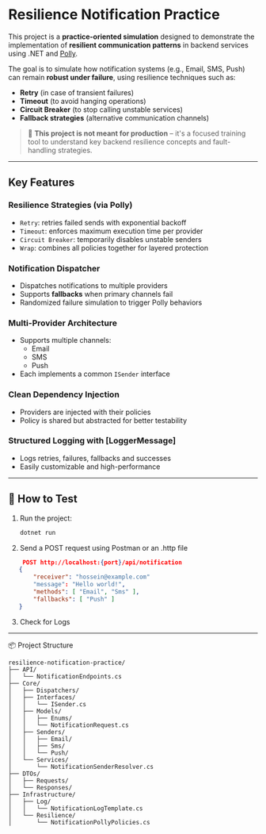 # Resilience Notification Practice

This project is a **practice-oriented simulation** designed to demonstrate the implementation of **resilient communication patterns** in backend services using .NET and [Polly](https://github.com/App-vNext/Polly).

The goal is to simulate how notification systems (e.g., Email, SMS, Push) can remain **robust under failure**, using resilience techniques such as:

- **Retry** (in case of transient failures)
- **Timeout** (to avoid hanging operations)
- **Circuit Breaker** (to stop calling unstable services)
- **Fallback strategies** (alternative communication channels)

> 📌 **This project is not meant for production** – it's a focused training tool to understand key backend resilience concepts and fault-handling strategies.

---

##  Key Features

###  Resilience Strategies (via Polly)
- `Retry`: retries failed sends with exponential backoff
- `Timeout`: enforces maximum execution time per provider
- `Circuit Breaker`: temporarily disables unstable senders
- `Wrap`: combines all policies together for layered protection

###  Notification Dispatcher
- Dispatches notifications to multiple providers
- Supports **fallbacks** when primary channels fail
- Randomized failure simulation to trigger Polly behaviors

###  Multi-Provider Architecture
- Supports multiple channels:
  - Email
  - SMS
  - Push
- Each implements a common `ISender` interface

###  Clean Dependency Injection
- Providers are injected with their policies
- Policy is shared but abstracted for better testability

###  Structured Logging with [LoggerMessage]
- Logs retries, failures, fallbacks and successes
- Easily customizable and high-performance

---

## 🧪 How to Test

1. Run the project:
   ```bash
   dotnet run

2. Send a POST request using Postman or an .http file 
 ```json
     POST http://localhost:{port}/api/notification
    {
        "receiver": "hossein@example.com"
        "message": "Hello world!",
        "methods": [ "Email", "Sms" ],
        "fallbacks": [ "Push" ]
    }
```
3. Check for Logs

---
📦 Project Structure
```
resilience-notification-practice/
├── API/
│   └── NotificationEndpoints.cs
├── Core/
│   ├── Dispatchers/
│   ├── Interfaces/
│   │   └── ISender.cs
│   ├── Models/
│   │   ├── Enums/
│   │   └── NotificationRequest.cs
│   ├── Senders/
│   │   ├── Email/
│   │   ├── Sms/
│   │   └── Push/
│   └── Services/
│       └── NotificationSenderResolver.cs
├── DTOs/
│   ├── Requests/
│   └── Responses/
├── Infrastructure/
│   ├── Log/
│   │   └── NotificationLogTemplate.cs
│   └── Resilience/
│       └── NotificationPollyPolicies.cs
```
